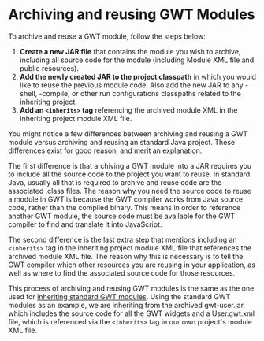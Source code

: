 # Archiving and reusing GWT Modules #

To archive and reuse a GWT module, follow the steps below:

  1. **Create a new JAR file** that contains the module you wish to archive, including all source code for the module (including Module XML file and public resources).
  1. **Add the newly created JAR to the project classpath** in which you would like to reuse the previous module code. Also add the new JAR to any -shell, -compile, or other run configurations classpaths related to the inheriting project.
  1. **Add an `<inherits>` tag** referencing the archived module XML in the inheriting project module XML file.

You might notice a few differences between archiving and reusing a GWT module versus archiving and reusing an standard Java project. These differences exist for good reason, and merit an explanation.

The first difference is that archiving a GWT module into a JAR requires you to include all the source code to the project you want to reuse. In standard Java, usually all that is required to archive and reuse code are the associated .class files. The reason why you need the source code to reuse a module in GWT is because the GWT compiler works from Java source code, rather than the compiled binary. This means in order to reference another GWT module, the source code must be available for the GWT compiler to find and translate it into JavaScript.

The second difference is the last extra step that mentions including an `<inherits>` tag in the inheriting project module XML file that references the archived module XML file. The reason why this is necessary is to tell the GWT compiler which other resources you are reusing in your application, as well as where to find the associated source code for those resources.

This process of archiving and reusing GWT modules is the same as the one used for [inheriting standard GWT modules](FAQ_GWTModuleInheritance.md). Using the standard GWT modules as an example, we are inheriting from the archived gwt-user.jar, which includes the source code for all the GWT widgets and a User.gwt.xml file, which is referenced via the `<inherits>` tag in our own project's module XML file.
